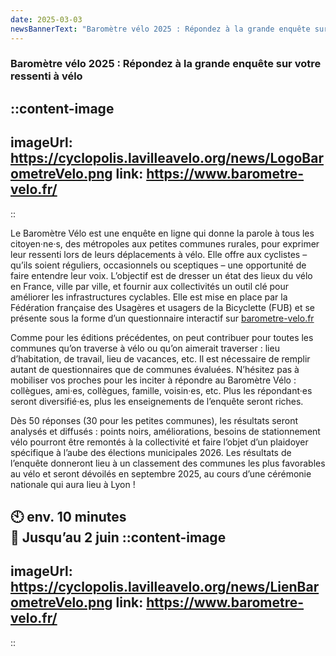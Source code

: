 ```yaml
---
date: 2025-03-03
newsBannerText: "Baromètre vélo 2025 : Répondez à la grande enquête sur votre ressenti à vélo"
---
```

### Baromètre vélo 2025 : Répondez à la grande enquête sur votre ressenti à vélo

::content-image
---
imageUrl: https://cyclopolis.lavilleavelo.org/news/LogoBarometreVelo.png
link: https://www.barometre-velo.fr/
---
::

Le Baromètre Vélo est une enquête en ligne qui donne la parole à tous les citoyen·ne·s, des métropoles aux petites communes rurales, pour exprimer leur  ressenti lors de leurs déplacements à vélo. Elle offre aux cyclistes – qu’ils soient réguliers, occasionnels ou sceptiques – une opportunité de faire entendre leur voix. L’objectif est de dresser un état des lieux du vélo en France, ville par ville, et fournir aux collectivités un outil clé pour améliorer les infrastructures cyclables. Elle est mise en place par la Fédération française des Usagères et usagers de la Bicyclette (FUB) et se présente sous la forme d’un questionnaire interactif sur [barometre-velo.fr](https://www.barometre-velo.fr/)

Comme pour les éditions précédentes, on peut contribuer pour toutes les communes qu’on traverse à vélo ou qu’on aimerait traverser : lieu d’habitation, de travail, lieu de vacances, etc. Il est nécessaire de remplir autant de questionnaires que de communes évaluées. N’hésitez pas à mobiliser vos proches pour les inciter à répondre au Baromètre Vélo : collègues, ami·es, collègues, famille, voisin·es, etc. Plus les répondant·es seront diversifié·es, plus les enseignements de l’enquête seront riches.

Dès 50 réponses (30 pour les petites communes), les résultats seront analysés et diffusés : points noirs, améliorations, besoins de stationnement vélo pourront être remontés à la collectivité et faire l’objet d’un plaidoyer spécifique à l’aube des élections municipales 2026. Les résultats de l’enquête donneront lieu à un classement des communes les plus favorables au vélo et seront dévoilés en septembre 2025, au cours d’une cérémonie nationale qui aura lieu à Lyon !

🕙 env. 10 minutes\
📅 Jusqu’au 2 juin
::content-image
---
imageUrl: https://cyclopolis.lavilleavelo.org/news/LienBarometreVelo.png
link: https://www.barometre-velo.fr/
---
::
